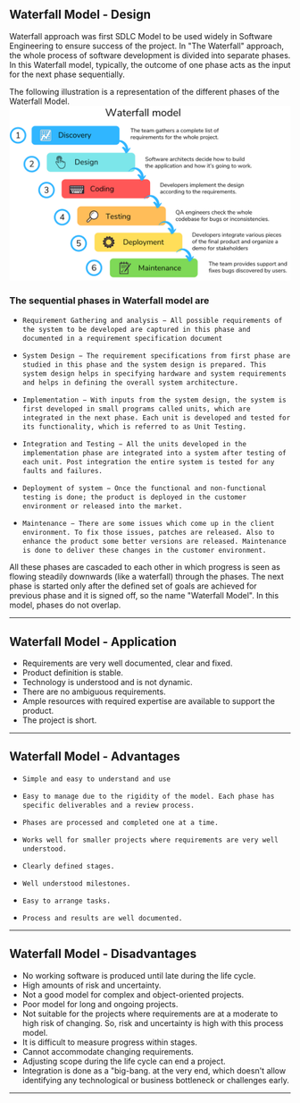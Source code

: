 ## Waterfall Model - Design
Waterfall approach was first SDLC Model to be used widely in Software Engineering to ensure success of the project. In "The Waterfall" approach, the whole process of software development is divided into separate phases. In this Waterfall model, typically, the outcome of one phase acts as the input for the next phase sequentially.

The following illustration is a representation of the different phases of the Waterfall Model.
![245bffd65b49650c617e25208f85aef1.png](_resources/245bffd65b49650c617e25208f85aef1.png)

### The sequential phases in Waterfall model are 


-     Requirement Gathering and analysis − All possible requirements of the system to be developed are captured in this phase and documented in a requirement specification document
-     System Design − The requirement specifications from first phase are studied in this phase and the system design is prepared. This system design helps in specifying hardware and system requirements and helps in defining the overall system architecture.
-     Implementation − With inputs from the system design, the system is first developed in small programs called units, which are integrated in the next phase. Each unit is developed and tested for its functionality, which is referred to as Unit Testing.
-     Integration and Testing − All the units developed in the implementation phase are integrated into a system after testing of each unit. Post integration the entire system is tested for any faults and failures.
-     Deployment of system − Once the functional and non-functional testing is done; the product is deployed in the customer environment or released into the market.
-     Maintenance − There are some issues which come up in the client environment. To fix those issues, patches are released. Also to enhance the product some better versions are released. Maintenance is done to deliver these changes in the customer environment.

All these phases are cascaded to each other in which progress is seen as flowing steadily downwards (like a waterfall) through the phases. The next phase is started only after the defined set of goals are achieved for previous phase and it is signed off, so the name "Waterfall Model". In this model, phases do not overlap.
* * *
## Waterfall Model - Application

-   Requirements are very well documented, clear and fixed.
-    Product definition is stable.
-    Technology is understood and is not dynamic.
-    There are no ambiguous requirements.
-    Ample resources with required expertise are available to support the product.
-    The project is short.
* * *
## Waterfall Model - Advantages

-     Simple and easy to understand and use
-     Easy to manage due to the rigidity of the model. Each phase has specific deliverables and a review process.
-     Phases are processed and completed one at a time.
-     Works well for smaller projects where requirements are very well understood.
-     Clearly defined stages.
-     Well understood milestones.
-     Easy to arrange tasks.
-     Process and results are well documented.
* * *
## Waterfall Model - Disadvantages

  -   No working software is produced until late during the life cycle.
-    High amounts of risk and uncertainty.
-    Not a good model for complex and object-oriented projects.
-    Poor model for long and ongoing projects.
-    Not suitable for the projects where requirements are at a moderate to high risk of changing. So, risk and uncertainty is high with this process model.
-    It is difficult to measure progress within stages.
-    Cannot accommodate changing requirements.
-    Adjusting scope during the life cycle can end a project.
-    Integration is done as a "big-bang. at the very end, which doesn't allow identifying any technological or business bottleneck or challenges early.
* * *

